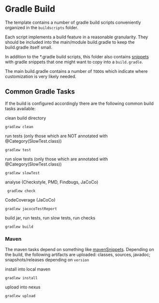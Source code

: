 Gradle Build
============
The template contains a number of gradle build scripts conveniently organized in the `buildscripts` folder.

Each script implements a build feature in a reasonable granularity. They should be included into the main/module build.gradle to keep the build.gradle itself small.

In addition to the *.gradle build scripts, this folder also contains [snippets](../buildscripts/snippets/_info_.md) with gradle snippets that one might want to copy into a `build.gradle`.

The main build.gradle contains a number of `TODO`s which indicate where customization is very likely needed.

Common Gradle Tasks
-------------------
If the build is configured accordingly there are the following common build tasks available:

clean build directory

    gradlew clean

run tests (only those which are NOT annotated with @Category(SlowTest.class))

	gradlew test

run slow tests (only those which are annotated with @Category(SlowTest.class))

	gradlew slowTest

analyse (Checkstyle, PMD, Findbugs, JaCoCo)

     gradlew check

CodeCoverage (JaCoCo)

	gradlew jacocoTestReport

build jar, run tests, run slow tests, run checks

	gradlew build

### Maven
The maven tasks depend on something like [mavenSnippets](../buildscripts/snippets/mavenSnippets.md).
Depending on the build, the following artifacts are uploaded: classes, sources, javadoc; snapshots/releases depending on `version`

install into local maven

	gradlew install

upload into nexus

	gradlew upload


